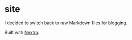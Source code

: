 # site

I decided to switch back to raw Markdown files for blogging. 

Built with [Nextra](https://github.com/shuding/nextra).
